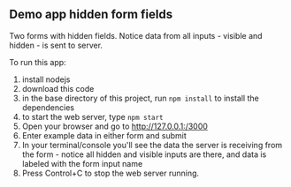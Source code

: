 ## Demo app hidden form fields

Two forms with hidden fields. Notice data from all inputs - visible and hidden - is sent to server. 

To run this app:

1. install nodejs
2. download this code
3. in the base directory of this project, run
`npm install`
to install the dependencies 
4. to start the web server, type
`npm start`
5. Open your browser and go to http://127.0.0.1:/3000
6. Enter example data in either form and submit
7. In your terminal/console you'll see the data the server is receiving from the form - notice all hidden and visible inputs are there, and data is labeled with the form input name
8. Press Control+C to stop the web server running. 